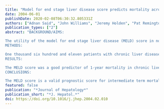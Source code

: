 ```yaml
---
title: "Model for end stage liver disease score predicts mortality across a broad spectrum of liver disease"
date: 2004-06-01
publishDate: 2020-02-08T06:30:32.805331Z
authors: ["Adnan Said", "John Williams", "Jeremy Holden", "Pat Remington", "Ronald Gangnon", "Alexandru Musat", "Michael Lucey"]
publication_types: ["2"]
abstract: "BACKGROUND/AIMS:

The utility of the model for end stage liver disease (MELD) score in non-transplant patients, particularly in those with less severe chronic liver disease remains uncertain. We studied and compared the predictive abilities of the MELD score and the Child-Turcotte-Pugh (CTP) score for intermediate (1-year) and long-term (5-year) mortality.
METHODS:

One thousand six hundred and eleven patients with chronic liver disease were studied. Observed and predicted survival curves were plotted to evaluate the predictive ability of the MELD score for survival. Receiver operating characteristic (ROC) curves was used to compare the MELD and CTP score. A multivariable model was constructed to examine predictors of mortality.
RESULTS:

The MELD score was a good predictor of 1-year mortality in chronic liver disease (c-statistics for all subgroups >/=0.75) and of 3- and 6-month mortality in alcoholic hepatitis (c-statistic >/=0.83). The CTP score had similar predictive abilities as the MELD. Hepatic encephalopathy was a strong independent predictor of death (Hazard ratio-2.8, P<0.0001).
CONCLUSIONS:

The MELD score is a valid prognostic score for intermediate term mortality in a heterogeneous population with chronic liver disease although the CTP score is equivalent in predicting survival. Inclusion of hepatic encephalopathy adds additional prognostic value to the MELD score."
featured: false
publication: "*Journal of Hepatology*"
publication_short: "*J. Hepatol.*"
doi: https://doi.org/10.1016/j.jhep.2004.02.010
---
```



